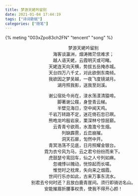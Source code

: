 ```yaml
---
title: 梦游天姥吟留别
date: 2021-01-04 17:44:19
tags: ["诗词歌赋"]
categories: ["随笔"]
---
```


{% meting "003xZpo83ch2FN" "tencent" "song" %}

<center>

梦游天姥吟留别
</br>
海客谈瀛洲，烟涛微茫信难求；</br>
越人语天姥，云霞明灭或可睹。</br>
天姥连天向天横，势拔五岳掩赤城。</br>
天台四万八千丈，对此欲倒东南倾。</br>
我欲因之梦吴越，一夜飞度镜湖月。</br>
湖月照我影，送我至剡溪。</br>
<!--more-->
谢公宿处今尚在，渌水荡漾清猿啼。</br>
脚著谢公屐，身登青云梯。</br>
半壁见海日，空中闻天鸡。</br>
千岩万转路不定，迷花倚石忽已暝。</br>
熊咆龙吟殷岩泉，栗深林兮惊层巅。</br>
云青青兮欲雨，水澹澹兮生烟。</br>
列缺霹雳，丘峦崩摧。</br>
洞天石扉，訇然中开。</br>
青冥浩荡不见底，日月照耀金银台。</br>
霓为衣兮风为马，云之君兮纷纷而来下。</br>
虎鼓瑟兮鸾回车，仙之人兮列如麻。</br>
忽魂悸以魄动，恍惊起而长嗟。</br>
惟觉时之枕席，失向来之烟霞。</br>
世间行乐亦如此，古来万事东流水。</br>
别君去兮何时还？且放白鹿青崖间。须行即骑访名山。</br>
安能摧眉折腰事权贵，使我不得开心颜！</br></center>

